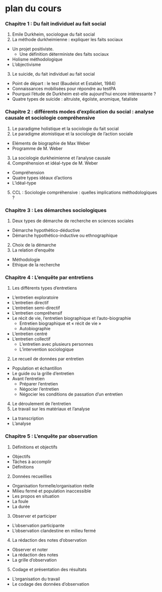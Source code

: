 # plan du cours
### Chapitre 1 : Du fait individuel au fait social

1. Emile Durkheim, sociologue du fait social
2. La méthode durkheimienne : expliquer les faits sociaux
  * Un projet positiviste.
	* Une définition déterministe des faits sociaux
  * Holisme méthodologique
  * L’objectivisme
3. Le suicide, du fait individuel au fait social
  * Point de départ : le test \(Baudelot et Establet, 1984\)
  * Connaissances mobilisées pour répondre au testPA
  * Pourquoi l’étude de Durkheim est-elle aujourd’hui encore intéressante ?
  * Quatre types de suicide : altruiste, égoïste, anomique, fataliste

### Chapitre 2 : différents modes d’explication du social : analyse causale et sociologie compréhensive

1. Le paradigme holistique et la sociologie du fait social
2. Le paradigme atomistique et la sociologie de l’action sociale
  * Eléments de biographie de Max Weber
  * Programme de M. Weber
3. La sociologie durkheimienne et l’analyse causale
4. Compréhension et idéal-type de M. Weber
  * Compréhension
  * Quatre types idéaux d’actions
  * L’idéal-type
5. CCL : Sociologie compréhensive : quelles implications méthodologiques ?

### Chapitre 3 : Les démarches sociologiques

1. Deux types de démarche de recherche en sciences sociales
  * Démarche hypothético-déductive
  * Démarche hypothético-inductive ou ethnographique
2. Choix de la démarche
3. La relation d’enquête
  * Méthodologie  
  * Ethique de la recherche

### Chapitre 4 : L’enquête par entretiens

1. Les différents types d’entretiens
  * L’entretien exploratoire
  * L’entretien directif
  * L’entretien semi-directif
  * L’entretien compréhensif
  * Le récit de vie, l’entretien biographique et l’auto-biographie
      * Entretien biographique et « récit de vie »
      * Autobiographie
  * L’entretien centré
  * L’entretien collectif
    * L’entretien avec plusieurs personnes
    * L’intervention sociologique
2. Le recueil de données par entretien
  * Population et échantillon
  * Le guide ou la grille d’entretien
  * Avant l’entretien
    * Préparer l’entretien
    * Négocier l’entretien
    * Négocier les conditions de passation d’un entretien
4. Le déroulement de l’entretien
5. Le travail sur les matériaux et l’analyse
  * La transcription
  * L’analyse

### Chapitre 5 : L’enquête par observation

1. Définitions et objectifs
  * Objectifs
  * Tâches à accomplir
  * Définitions
2. Données recueillies
  * Organisation formelle/organisation réelle
  * Milieu fermé et population inaccessible
  * Les propos en situation
  * La foule
  * La durée
3. Observer et participer
  * L’observation participante
  * L’observation clandestine en milieu fermé
4. La rédaction des notes d’observation
  * Observer et noter
  * La rédaction des notes
  * La grille d’observation
5. Codage et présentation des résultats
  * L’organisation du travail
  * Le codage des données d’observation

